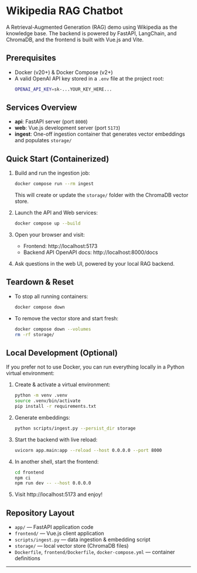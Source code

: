 # Wikipedia RAG Chatbot

A Retrieval-Augmented Generation (RAG) demo using Wikipedia as the knowledge base. The backend is powered by FastAPI, LangChain, and ChromaDB, and the frontend is built with Vue.js and Vite.

## Prerequisites

- Docker (v20+) & Docker Compose (v2+)
- A valid OpenAI API key stored in a `.env` file at the project root:
  ```bash
  OPENAI_API_KEY=sk-...YOUR_KEY_HERE...
  ```

## Services Overview

- **api**: FastAPI server (port `8000`)
- **web**: Vue.js development server (port `5173`)
- **ingest**: One-off ingestion container that generates vector embeddings and populates `storage/`

## Quick Start (Containerized)

1. Build and run the ingestion job:
   ```bash
   docker compose run --rm ingest
   ```
   This will create or update the `storage/` folder with the ChromaDB vector store.

2. Launch the API and Web services:
   ```bash
   docker compose up --build
   ```

3. Open your browser and visit:
   - Frontend:  http://localhost:5173
   - Backend API OpenAPI docs:  http://localhost:8000/docs

4. Ask questions in the web UI, powered by your local RAG backend.

## Teardown & Reset

- To stop all running containers:
  ```bash
  docker compose down
  ```
- To remove the vector store and start fresh:
  ```bash
  docker compose down --volumes
  rm -rf storage/
  ```

## Local Development (Optional)

If you prefer not to use Docker, you can run everything locally in a Python virtual environment:

1. Create & activate a virtual environment:
   ```bash
   python -m venv .venv
   source .venv/bin/activate
   pip install -r requirements.txt
   ```

2. Generate embeddings:
   ```bash
   python scripts/ingest.py --persist_dir storage
   ```

3. Start the backend with live reload:
   ```bash
   uvicorn app.main:app --reload --host 0.0.0.0 --port 8000
   ```

4. In another shell, start the frontend:
   ```bash
   cd frontend
   npm ci
   npm run dev -- --host 0.0.0.0
   ```

5. Visit http://localhost:5173 and enjoy!

## Repository Layout

- `app/` — FastAPI application code
- `frontend/` — Vue.js client application
- `scripts/ingest.py` — data ingestion & embedding script
- `storage/` — local vector store (ChromaDB files)
- `Dockerfile`, `frontend/Dockerfile`, `docker-compose.yml` — container definitions

---

